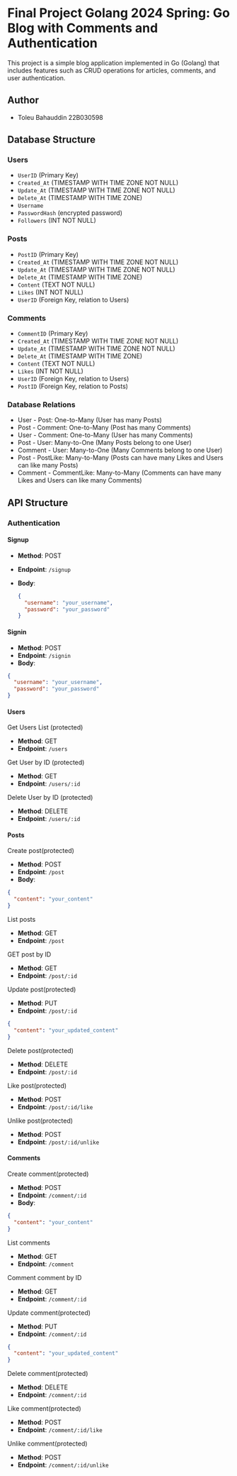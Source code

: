 # Final Project Golang 2024 Spring: Go Blog with Comments and Authentication

This project is a simple blog application implemented in Go (Golang) that includes features such as CRUD operations for articles, comments, and user authentication.

## Author

- Toleu Bahauddin 22B030598

## Database Structure

### Users

- `UserID` (Primary Key)
- `Created_At` (TIMESTAMP WITH TIME ZONE NOT NULL)
- `Update_At` (TIMESTAMP WITH TIME ZONE NOT NULL)
- `Delete_At` (TIMESTAMP WITH TIME ZONE)
- `Username`
- `PasswordHash` (encrypted password)
- `Followers` (INT NOT NULL)

### Posts

- `PostID` (Primary Key)
- `Created_At` (TIMESTAMP WITH TIME ZONE NOT NULL)
- `Update_At` (TIMESTAMP WITH TIME ZONE NOT NULL)
- `Delete_At` (TIMESTAMP WITH TIME ZONE)
- `Content` (TEXT NOT NULL)
- `Likes` (INT NOT NULL)
- `UserID` (Foreign Key, relation to Users)

### Comments

- `CommentID` (Primary Key)
- `Created_At` (TIMESTAMP WITH TIME ZONE NOT NULL)
- `Update_At` (TIMESTAMP WITH TIME ZONE NOT NULL)
- `Delete_At` (TIMESTAMP WITH TIME ZONE)
- `Content` (TEXT NOT NULL)
- `Likes` (INT NOT NULL)
- `UserID` (Foreign Key, relation to Users)
- `PostID` (Foreign Key, relation to Posts)

### Database Relations

- User - Post: One-to-Many (User has many Posts)
- Post - Comment: One-to-Many (Post has many Comments)
- User - Comment: One-to-Many (User has many Comments)
- Post - User: Many-to-One (Many Posts belong to one User)
- Comment - User: Many-to-One (Many Comments belong to one User)
- Post - PostLike: Many-to-Many (Posts can have many Likes and Users can like many Posts)
- Comment - CommentLike: Many-to-Many (Comments can have many Likes and Users can like many Comments)

## API Structure

### Authentication

#### Signup

- **Method**: POST
- **Endpoint**: `/signup`
- **Body**:

  ```json
  {
    "username": "your_username",
    "password": "your_password"
  }
  ```

#### Signin

- **Method**: POST
- **Endpoint**: `/signin`
- **Body**:

```json
{
  "username": "your_username",
  "password": "your_password"
}
```

#### Users

Get Users List (protected)

- **Method**: GET
- **Endpoint**: `/users`

Get User by ID (protected)

- **Method**: GET
- **Endpoint**: `/users/:id`

Delete User by ID (protected)

- **Method**: DELETE
- **Endpoint**: `/users/:id`

#### Posts

Create post(protected)

- **Method**: POST
- **Endpoint**: `/post`
- **Body**:

```json
{
  "content": "your_content"
}
```

List posts

- **Method**: GET
- **Endpoint**: `/post`

GET post by ID

- **Method**: GET
- **Endpoint**: `/post/:id`

Update post(protected)

- **Method**: PUT
- **Endpoint**: `/post/:id`

```json
{
  "content": "your_updated_content"
}
```

Delete post(protected)

- **Method**: DELETE
- **Endpoint**: `/post/:id`

Like post(protected)

- **Method**: POST
- **Endpoint**: `/post/:id/like`

Unlike post(protected)

- **Method**: POST
- **Endpoint**: `/post/:id/unlike`

#### Comments

Create comment(protected)

- **Method**: POST
- **Endpoint**: `/comment/:id`
- **Body**:

```json
{
  "content": "your_content"
}
```

List comments

- **Method**: GET
- **Endpoint**: `/comment`

Comment comment by ID

- **Method**: GET
- **Endpoint**: `/comment/:id`

Update comment(protected)

- **Method**: PUT
- **Endpoint**: `/comment/:id`

```json
{
  "content": "your_updated_content"
}
```

Delete comment(protected)

- **Method**: DELETE
- **Endpoint**: `/comment/:id`

Like comment(protected)

- **Method**: POST
- **Endpoint**: `/comment/:id/like`

Unlike comment(protected)

- **Method**: POST
- **Endpoint**: `/comment/:id/unlike`
